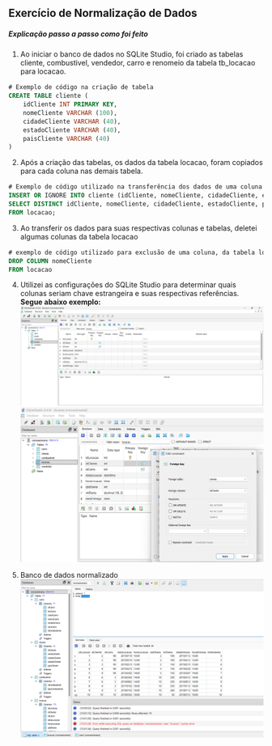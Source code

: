 ## Exercício de Normalização de Dados

##### Explicação passo a passo como foi feito

1. Ao iniciar o banco de dados no SQLite Studio, foi criado as tabelas cliente, combustivel, vendedor, carro e renomeio da tabela tb_locacao para locacao. 
```sql 
# Exemplo de código na criação de tabela
CREATE TABLE cliente (
    idCliente INT PRIMARY KEY,
    nomeCliente VARCHAR (100),
    cidadeCliente VARCHAR (40),
    estadoCliente VARCHAR (40),
    paisCliente VARCHAR (40)
)
```
2. Após a criação das tabelas, os dados da tabela locacao, foram copiados para cada coluna nas demais tabela.
```sql
# Exemplo de código utilizado na transferência dos dados de uma coluna da tabela locacao, para outra coluna em outra tabela.
INSERT OR IGNORE INTO cliente (idCliente, nomeCliente, cidadeCliente, estadoCliente, paisCliente)
SELECT DISTINCT idCliente, nomeCliente, cidadeCliente, estadoCliente, paisCliente
FROM locacao;
```

3. Ao transferir os dados para suas respectivas colunas e tabelas, deletei algumas colunas da tabela locacao
```sql
# exemplo de código utilizado para exclusão de uma coluna, da tabela locacao.
DROP COLUMN nomeCliente
FROM locacao
```

4. Utilizei as configurações do SQLite Studio para determinar quais colunas seriam chave estrangeira e suas respectivas referências.<br>
**Segue abaixo exemplo:**
![Edit Table](edit_table.png)
![Foreign Key](foreign_key.png)

5. Banco de dados normalizado 
![Query](query.png)